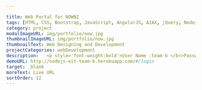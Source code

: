 ```yaml
---

title: Web Portal for NOWNZ
tags: [HTML, CSS, Bootstrap, JavaScript, AngularJS, AJAX, jQuery, NodeJS, RESTful Services, GIT]
category: project
modalImageURL: img/portfolio/now.jpg
thumbnailImageURL: img/portfolio/now.jpg
thumbnailText: Web Designing and Development
projectCategories: webDevelopment
description:   <p style='font-weight:bold'>User Name :team-b </br>Password :teamb</p>This application was developed as an assignment for one of my Post Grad degree course (Business Application Programming) where we had to develop a mobile friendly web portal for NOWNZ customers.
demoURL: http://nodejs-eit-team-b.herokuapp.com/#/login
target: _blank
moreText: Live URL
sortOrder: 12
---
```

